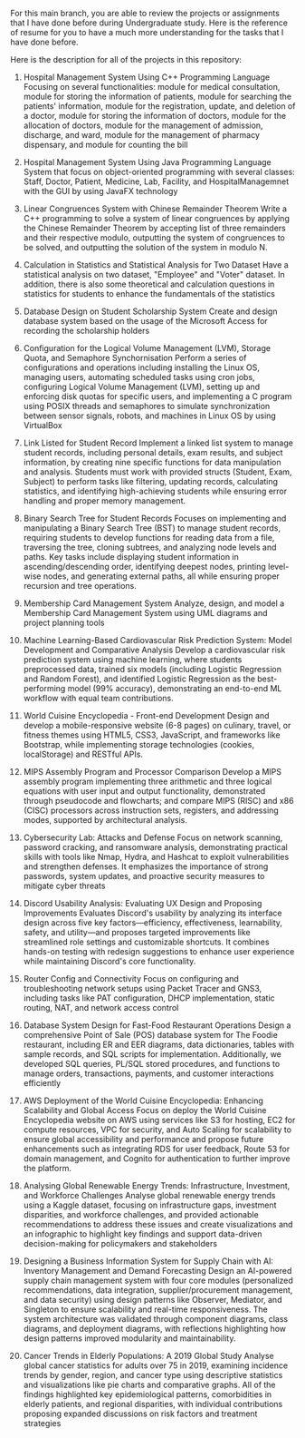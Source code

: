 For this main branch, you are able to review the projects or assignments that I have done before during Undergraduate study.
Here is the reference of resume for you to have a much more understanding for the tasks that I have done before.


Here is the description for all of the projects in this repository:
1) Hospital Management System Using C++ Programming Language
Focusing on several functionalities: module for medical consultation, module for storing the information of patients, module for searching the patients' information, module for the registration, update, and deletion of a doctor, module for storing the information of doctors, module for the allocation of doctors, module for the management of admission, discharge, and ward, module for the management of pharmacy dispensary, and module for counting the bill

2) Hospital Management System Using Java Programming Language
System that focus on object-oriented programming with several classes: Staff, Doctor, Patient, Medicine, Lab, Facility, and HospitalManagemnet with the GUI by using JavaFX technology

3) Linear Congruences System with Chinese Remainder Theorem
Write a C++ programming to solve a system of linear congruences by applying the Chinese Remainder Theorem by accepting list of three remainders and their respective modulo, outputting the system of congruences to be solved, and outputting the solution of the system in modulo N.

4) Calculation in Statistics and Statistical Analysis for Two Dataset
Have a statistical analysis on two dataset, "Employee" and "Voter" dataset. In addition, there is also some theoretical and calculation questions in statistics for students to enhance the fundamentals of the statistics

5) Database Design on Student Scholarship System
Create and design database system based on the usage of the Microsoft Access for recording the scholarship holders

6) Configuration for the Logical Volume Management (LVM), Storage Quota, and Semaphore Synchornisation 
Perform a series of configurations and operations including installing the Linux OS, managing users, automating scheduled tasks using cron jobs, configuring Logical Volume Management (LVM), setting up and enforcing disk quotas for specific users, and implementing a C program using POSIX threads and semaphores to simulate synchronization between sensor signals, robots, and machines in Linux OS by using VirtualBox

7) Link Listed for Student Record
Implement a linked list system to manage student records, including personal details, exam results, and subject information, by creating nine specific functions for data manipulation and analysis. Students must work with provided structs (Student, Exam, Subject) to perform tasks like filtering, updating records, calculating statistics, and identifying high-achieving students while ensuring error handling and proper memory management.

8) Binary Search Tree for Student Records
Focuses on implementing and manipulating a Binary Search Tree (BST) to manage student records, requiring students to develop functions for reading data from a file, traversing the tree, cloning subtrees, and analyzing node levels and paths. Key tasks include displaying student information in ascending/descending order, identifying deepest nodes, printing level-wise nodes, and generating external paths, all while ensuring proper recursion and tree operations.

9) Membership Card Management System
Analyze, design, and model a Membership Card Management System using UML diagrams and project planning tools

10) Machine Learning-Based Cardiovascular Risk Prediction System: Model Development and Comparative Analysis
Develop a cardiovascular risk prediction system using machine learning, where students preprocessed data, trained six models (including Logistic Regression and Random Forest), and identified Logistic Regression as the best-performing model (99% accuracy), demonstrating an end-to-end ML workflow with equal team contributions.

11) World Cuisine Encyclopedia - Front-end Development
Design and develop a mobile-responsive website (6-8 pages) on culinary, travel, or fitness themes using HTML5, CSS3, JavaScript, and frameworks like Bootstrap, while implementing storage technologies (cookies, localStorage) and RESTful APIs.

12) MIPS Assembly Program and Processor Comparison
Develop a MIPS assembly program implementing three arithmetic and three logical equations with user input and output functionality, demonstrated through pseudocode and flowcharts; and compare MIPS (RISC) and x86 (CISC) processors across instruction sets, registers, and addressing modes, supported by architectural analysis.

13) Cybersecurity Lab: Attacks and Defense
Focus on network scanning, password cracking, and ransomware analysis, demonstrating practical skills with tools like Nmap, Hydra, and Hashcat to exploit vulnerabilities and strengthen defenses. It emphasizes the importance of strong passwords, system updates, and proactive security measures to mitigate cyber threats

14) Discord Usability Analysis: Evaluating UX Design and Proposing Improvements
Evaluates Discord's usability by analyzing its interface design across five key factors—efficiency, effectiveness, learnability, safety, and utility—and proposes targeted improvements like streamlined role settings and customizable shortcuts. It combines hands-on testing with redesign suggestions to enhance user experience while maintaining Discord's core functionality.

15) Router Config and Connectivity
Focus on configuring and troubleshooting network setups using Packet Tracer and GNS3, including tasks like PAT configuration, DHCP implementation, static routing, NAT, and network access control

16) Database System Design for Fast-Food Restaurant Operations
Design a comprehensive Point of Sale (POS) database system for The Foodie restaurant, including ER and EER diagrams, data dictionaries, tables with sample records, and SQL scripts for implementation. Additionally, we developed SQL queries, PL/SQL stored procedures, and functions to manage orders, transactions, payments, and customer interactions efficiently

17) AWS Deployment of the World Cuisine Encyclopedia: Enhancing Scalability and Global Access
Focus on deploy the World Cuisine Encyclopedia website on AWS using services like S3 for hosting, EC2 for compute resources, VPC for security, and Auto Scaling for scalability to ensure global accessibility and performance and propose future enhancements such as integrating RDS for user feedback, Route 53 for domain management, and Cognito for authentication to further improve the platform.

18) Analysing Global Renewable Energy Trends: Infrastructure, Investment, and Workforce Challenges
Analyse global renewable energy trends using a Kaggle dataset, focusing on infrastructure gaps, investment disparities, and workforce challenges, and provided actionable recommendations to address these issues and create visualizations and an infographic to highlight key findings and support data-driven decision-making for policymakers and stakeholders

19) Designing a Business Information System for Supply Chain with AI: Inventory Management and Demand Forecasting
Design an AI-powered supply chain management system with four core modules (personalized recommendations, data integration, supplier/procurement management, and data security) using design patterns like Observer, Mediator, and Singleton to ensure scalability and real-time responsiveness. The system architecture was validated through component diagrams, class diagrams, and deployment diagrams, with reflections highlighting how design patterns improved modularity and maintainability.

20) Cancer Trends in Elderly Populations: A 2019 Global Study
Analyse global cancer statistics for adults over 75 in 2019, examining incidence trends by gender, region, and cancer type using descriptive statistics and visualizations like pie charts and comparative graphs. All of the findings highlighted key epidemiological patterns, comorbidities in elderly patients, and regional disparities, with individual contributions proposing expanded discussions on risk factors and treatment strategies
